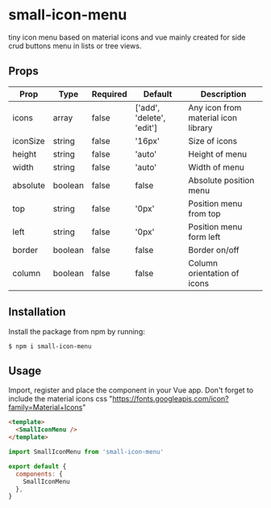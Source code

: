 # small-icon-menu
tiny icon menu based on material icons and vue
mainly created for side crud buttons menu in lists or tree views.

## Props

| Prop     | Type    | Required | Default                     | Description                                      |
| -------  | ------- | -------- | --------------------------- | ------------------------------------------------ |
| icons    | array   | false    | ['add', 'delete', 'edit']   | Any icon from material icon library              |
| iconSize | string  | false    | '16px'                      | Size of icons                                    |
| height   | string  | false    | 'auto'                      | Height of menu                                   |
| width    | string  | false    | 'auto'                      | Width of menu                                    |
| absolute | boolean | false    | false                       | Absolute position menu                           |
| top      | string  | false    | '0px'                       | Position menu from top                           |
| left     | string  | false    | '0px'                       | Position menu form left                          |
| border   | boolean | false    | false                       | Border on/off                                    |
| column   | boolean | false    | false                       | Column orientation of icons                      |

## Installation

Install the package from npm by running:

```
$ npm i small-icon-menu
```

## Usage

Import, register and place the component in your Vue app.
Don't forget to include the material icons css "https://fonts.googleapis.com/icon?family=Material+Icons"

```html
<template>
  <SmallIconMenu />
</template>
```

```js
import SmallIconMenu from 'small-icon-menu'

export default {
  components: {
    SmallIconMenu
  },
}
```